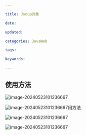```yaml
---

title: Jsoup对象

date: 

updated: 

categories: JavaWeb

tags: 

keywords: 

---
```

## 使用方法

![image-20240523101236667](../TyporaImage/image-20240523101236667.png)

![image-20240523101236667](../TyporaImage/image-20240523101236667.png)用方法

![image-20240523101236667](../TyporaImage/image-20240523101236667.png)

![image-20240523101236667](../TyporaImage/image-20240523101236667.png)